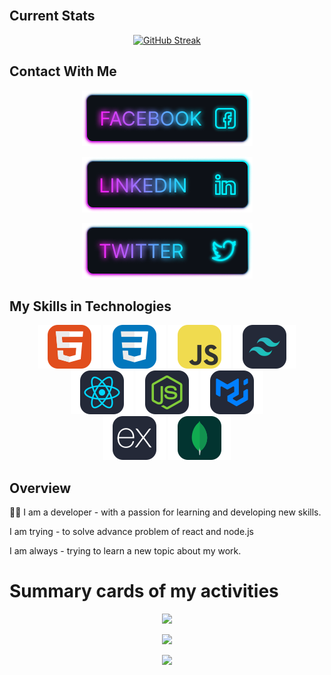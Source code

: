 
<div align="center">

<!-- ![The San Juan Mountains are beautiful!](/images/New-file%20(9).gif "Mahmud Hasan") -->


<img style="width: 80%;"  src="images/New-file (9).gif" alt="">
</div>

<h2>Current Stats</h2>

<div align="center">

[![GitHub Streak](https://streak-stats.demolab.com?user=mahmudhasan07&theme=blue-navy&hide_border=true&date_format=M%20j%5B%2C%20Y%5D&exclude_days=Sun)](https://git.io/streak-stats)

</div>



<h2>Contact With Me</h2>

<div align="center">

<div >

![The San Juan Mountains are beautiful!](/images/Facebook.png "Mahmud Hasan")
</div>
<div style ="flex: auto;">

![The San Juan Mountains are beautiful!](/images/Linkedin.png "Mahmud Hasan")
</div>
<div style ="flex: auto;">

![The San Juan Mountains are beautiful!](/images/Twitter.png "Mahmud Hasan")
</div>

</div>

<h2>My Skills in Technologies</h2>
<div align="center">

<img src="images/html.svg" alt="">
<img src="images/css.svg" alt="">
<img src="images/java.svg" alt="">
<img src="images/Metarial.svg" alt="">



</div>
<div align="center">

<img src="images/react.svg" alt="">
<img src="images/node.svg" alt="">
<img src="images/meta.svg" alt="">


</div>
<div align="center">
<img src="images/express.svg" alt="">
<img src="images/mongo.svg" alt="">

</div>

<h2>Overview</h2>

<p>🧑‍💻 I am a developer - with a passion for learning and developing new skills.
<p> I am trying - to solve advance problem of react and node.js
<p> I am always - trying to learn a new topic about my work.
<p> 


<h1>Summary cards of my activities</h1>
<div align="center">

![](http://github-profile-summary-cards.vercel.app/api/cards/profile-details?username=mahmudhasan07&theme=transparent)
</div>

<div align="center">

<p style="width: 50%;">

![](http://github-profile-summary-cards.vercel.app/api/cards/repos-per-language?username=mahmudhasan07&theme=transparent)
</p>
<p width: 50%;>

![](http://github-profile-summary-cards.vercel.app/api/cards/most-commit-language?username=mahmudhasan07&theme=transparent)
</p>


</div>

